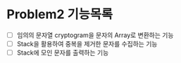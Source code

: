 # Problem2 기능목록

- [ ] 임의의 문자열 cryptogram을 문자의 Array로 변환하는 기능
- [ ] Stack을 활용하여 중복을 제거한 문자를 수집하는 기능
- [ ] Stack에 모인 문자를 출력하는 기능